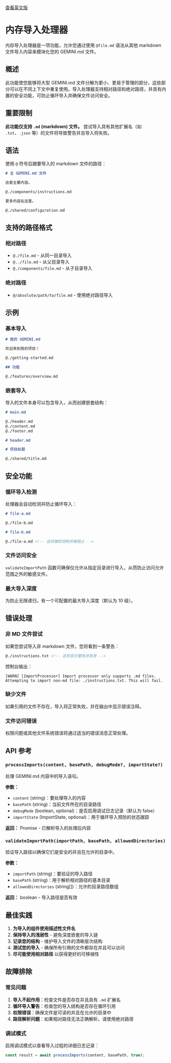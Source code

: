 [查看英文版](../../../../docs/core/memport.md)

# 内存导入处理器

内存导入处理器是一项功能，允许您通过使用 `@file.md` 语法从其他 markdown 文件导入内容来模块化您的 GEMINI.md 文件。

## 概述

此功能使您能够将大型 GEMINI.md 文件分解为更小、更易于管理的部分，这些部分可以在不同上下文中重复使用。导入处理器支持相对路径和绝对路径，并具有内置的安全功能，可防止循环导入并确保文件访问安全。

## 重要限制

**此功能仅支持 `.md` (markdown) 文件。** 尝试导入具有其他扩展名（如 `.txt`、`.json` 等）的文件将导致警告并且导入将失败。

## 语法

使用 `@` 符号后跟要导入的 markdown 文件的路径：

```markdown
# 主 GEMINI.md 文件

这是主要内容。

@./components/instructions.md

更多内容在这里。

@./shared/configuration.md
```

## 支持的路径格式

### 相对路径

- `@./file.md` - 从同一目录导入
- `@../file.md` - 从父目录导入
- `@./components/file.md` - 从子目录导入

### 绝对路径

- `@/absolute/path/to/file.md` - 使用绝对路径导入

## 示例

### 基本导入

```markdown
# 我的 GEMINI.md

欢迎来到我的项目！

@./getting-started.md

## 功能

@./features/overview.md
```

### 嵌套导入

导入的文件本身可以包含导入，从而创建嵌套结构：

```markdown
# main.md

@./header.md
@./content.md
@./footer.md
```

```markdown
# header.md

# 项目标题

@./shared/title.md
```

## 安全功能

### 循环导入检测

处理器会自动检测并防止循环导入：

```markdown
# file-a.md

@./file-b.md

# file-b.md

@./file-a.md <!-- 这将被检测到并被阻止 -->
```

### 文件访问安全

`validateImportPath` 函数可确保仅允许从指定目录进行导入，从而防止访问允许范围之外的敏感文件。

### 最大导入深度

为防止无限递归，有一个可配置的最大导入深度（默认为 10 级）。

## 错误处理

### 非 MD 文件尝试

如果您尝试导入非 markdown 文件，您将看到一条警告：

```markdown
@./instructions.txt <!-- 这将显示警告并失败 -->
```

控制台输出：

```
[WARN] [ImportProcessor] Import processor only supports .md files. Attempting to import non-md file: ./instructions.txt. This will fail.
```

### 缺少文件

如果引用的文件不存在，导入将正常失败，并在输出中显示错误注释。

### 文件访问错误

权限问题或其他文件系统错误将通过适当的错误消息正常处理。

## API 参考

### `processImports(content, basePath, debugMode?, importState?)`

处理 GEMINI.md 内容中的导入语句。

**参数：**

- `content` (string)：要处理导入的内容
- `basePath` (string)：当前文件所在的目录路径
- `debugMode` (boolean, optional)：是否启用调试日志记录（默认为 false）
- `importState` (ImportState, optional)：用于循环导入预防的状态跟踪

**返回：** Promise<string> - 已解析导入的处理后内容

### `validateImportPath(importPath, basePath, allowedDirectories)`

验证导入路径以确保它们是安全的并且在允许的目录中。

**参数：**

- `importPath` (string)：要验证的导入路径
- `basePath` (string)：用于解析相对路径的基本目录
- `allowedDirectories` (string[])：允许的目录路径数组

**返回：** boolean - 导入路径是否有效

## 最佳实践

1. **为导入的组件使用描述性文件名**
2. **保持导入的浅层性** - 避免深度嵌套的导入链
3. **记录您的结构** - 维护导入文件的清晰层次结构
4. **测试您的导入** - 确保所有引用的文件都存在并且可以访问
5. **尽可能使用相对路径** 以获得更好的可移植性

## 故障排除

### 常见问题

1. **导入不起作用**：检查文件是否存在并且具有 `.md` 扩展名
2. **循环导入警告**：检查您的导入结构是否存在循环引用
3. **权限错误**：确保文件是可读的并且在允许的目录中
4. **路径解析问题**：如果相对路径无法正确解析，请使用绝对路径

### 调试模式

启用调试模式以查看导入过程的详细日志记录：

```typescript
const result = await processImports(content, basePath, true);
```